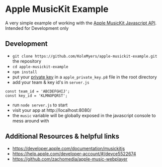 # Apple MusicKit Example

A very simple example of working with the [Apple MusicKit Javascript API](https://developer.apple.com/documentation/musickitjs). Intended for Development only


## Development
- `git clone https://github.com/KoleMyers/apple-musickit-example.git` the repository
- `cd apple-musickit-example`
- `npm install`
 - put your [private key](https://help.apple.com/developer-account/#/devce5522674) in a `apple_private_key.p8` file in the root directory
 - add your team & key id's in `server.js`  

```
const team_id = 'ABCDEFGHIJ';
const key_id = 'KLMNOPQRST';
```

- run `node server.js` to start
- visit your app at http://localhost:8080/
- the `music` variable will be globally exposed in the javascript console to mess around with

## Additional Resources & helpful links
 - https://developer.apple.com/documentation/musickitjs
 - https://help.apple.com/developer-account/#/devce5522674
 - https://github.com/zachomedia/apple-music-webplayer
 

